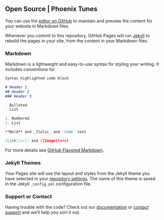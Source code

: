 ## Open Source | Phoenix Tunes

You can use the [editor on GitHub](https://github.com/Phoenix-Tunes/Phoenix-Tunes/edit/gh-pages/index.md) to maintain and preview the content for your website in Markdown files.

Whenever you commit to this repository, GitHub Pages will run [Jekyll](https://jekyllrb.com/) to rebuild the pages in your site, from the content in your Markdown files.

### Markdown

Markdown is a lightweight and easy-to-use syntax for styling your writing. It includes conventions for

```markdown
Syntax highlighted code block

# Header 1
## Header 2
### Header 3

- Bulleted
- List

1. Numbered
2. List

**Bold** and _Italic_ and `Code` text

[Link](url) and ![Image](src)
```

For more details see [GitHub Flavored Markdown](https://guides.github.com/features/mastering-markdown/).

### Jekyll Themes

Your Pages site will use the layout and styles from the Jekyll theme you have selected in your [repository settings](https://github.com/Phoenix-Tunes/Phoenix-Tunes/settings/pages). The name of this theme is saved in the Jekyll `_config.yml` configuration file.

### Support or Contact

Having trouble with the code? Check out our [documentation](https://docs.github.com/categories/github-pages-basics/) or [contact support](https://support.github.com/contact) and we’ll help you sort it out.
